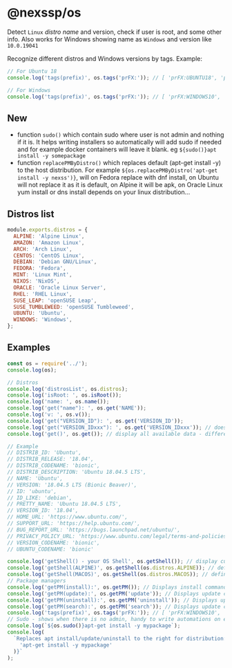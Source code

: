 # @nexssp/os

Detect `Linux` _distro name_ and version, check if user is root, and some other info. Also works for Windows showing name as `Windows` and version like `10.0.19041`

Recognize different distros and Windows versions by tags.
Example:

```js
// For Ubuntu 18
console.log('tags(prefix)', os.tags('prFX:')); // [ 'prFX:UBUNTU18', 'prFX:UBUNTU' ]

// For Windows
console.log('tags(prefix)', os.tags('prFX:')); // [ 'prFX:WINDOWS10', 'prFX:WINDOWS' ]
```

## New

- function `sudo()` which contain sudo where user is not admin and nothing if it is. It helps writing installers so automatically will add sudo if needed and for example docker containers will leave it blank. eg `${sudo()}apt install -y somepackage`
- function `replacePMByDistro()` which replaces default (apt-get install -y) to the host distribution. For example `${os.replacePMByDistro('apt-get install -y nexss')}`, will on Fedora replace with dnf install, on Ubuntu will not replace it as it is default, on Alpine it will be apk, on Oracle Linux yum install or dns install depends on your linux distribution...

## Distros list

```js
module.exports.distros = {
  ALPINE: 'Alpine Linux',
  AMAZON: 'Amazon Linux',
  ARCH: 'Arch Linux',
  CENTOS: 'CentOS Linux',
  DEBIAN: 'Debian GNU/Linux',
  FEDORA: 'Fedora',
  MINT: 'Linux Mint',
  NIXOS: 'NixOS',
  ORACLE: 'Oracle Linux Server',
  RHEL: 'RHEL Linux',
  SUSE_LEAP: 'openSUSE Leap',
  SUSE_TUMBLEWEED: 'openSUSE Tumbleweed',
  UBUNTU: 'Ubuntu',
  WINDOWS: 'Windows',
};
```

## Examples

```js
const os = require('../');
console.log(os);

// Distros
console.log('distrosList', os.distros);
console.log('isRoot: ', os.isRoot());
console.log('name: ', os.name());
console.log('get("name"): ', os.get('NAME'));
console.log('v: ', os.v());
console.log('get("VERSION_ID"): ', os.get('VERSION_ID'));
console.log('get("VERSION_IDxxx"): ', os.get('VERSION_IDxxx')); // does not exist so nothing is return
console.log('get()', os.get()); // display all available data - different for each distros

// Example
// DISTRIB_ID: 'Ubuntu',
// DISTRIB_RELEASE: '18.04',
// DISTRIB_CODENAME: 'bionic',
// DISTRIB_DESCRIPTION: 'Ubuntu 18.04.5 LTS',
// NAME: 'Ubuntu',
// VERSION: '18.04.5 LTS (Bionic Beaver)',
// ID: 'ubuntu',
// ID_LIKE: 'debian',
// PRETTY_NAME: 'Ubuntu 18.04.5 LTS',
// VERSION_ID: '18.04',
// HOME_URL: 'https://www.ubuntu.com/',
// SUPPORT_URL: 'https://help.ubuntu.com/',
// BUG_REPORT_URL: 'https://bugs.launchpad.net/ubuntu/',
// PRIVACY_POLICY_URL: 'https://www.ubuntu.com/legal/terms-and-policies/privacy-policy',
// VERSION_CODENAME: 'bionic',
// UBUNTU_CODENAME: 'bionic'

console.log('getShell() - your OS Shell', os.getShell()); // display current OS
console.log('getShell(ALPINE)', os.getShell(os.distros.ALPINE)); // defined OS Shell
console.log('getShell(MACOS)', os.getShell(os.distros.MACOS)); // defined OS Shell
// Package managers
console.log('getPM(install):', os.getPM()); // Displays install command
console.log('getPM(update):', os.getPM('update')); // Displays update command
console.log('getPM(uninstall):', os.getPM('uninstall')); // Displays update command
console.log('getPM(search):', os.getPM('search')); // Displays update command
console.log('tags(prefix)', os.tags('prFX:')); // [ 'prFX:WINDOWS10', 'prFX:WINDOWS' ]
// Sudo - shows when there is no admin, handy to write automations on eg. docker containers
console.log(`${os.sudo()}apt-get install -y mypackage`);
console.log(
  `Replaces apt install/update/uninstall to the right for distribution: ${os.replacePMByDistro(
    'apt-get install -y mypackage'
  )}`
);
```
